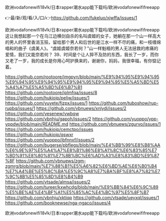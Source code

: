欧洲vodafonewifi18√k/日本rapper潮水app能下载吗/欧洲vodafonewififreeapp

👉最/新/观/看/入/口/👉https://github.com/fukeluo/xjwffa/issues/1

欧洲vodafonewifi18√k/日本rapper潮水app能下载吗/欧洲vodafonewififreeapp　　这让我想起那一个在乌江边横剑自杀的名叫虞姬的女子，她躺在那一个山一样高大的男人的怀里香消玉殒，留给那个男人和后世的是江水一样不尽的痛，和一枝缠绵唱和的曲子《虞美人》。“虞姬虞姬奈若何？”山一样魁梧的男人无法拯救的疼痛的爱情，我们又能奈若何？
	39、时间是个让人猝不及防的东西，我长了一岁，而你又老了一岁，我的成长是你用心呵护换来的，谢谢你，妈妈，我很幸福，有你惦记着。


https://github.com/rootoore/jmgpyn/blob/main/%E9%94%95%E9%94%95%E9%94%95%E9%94%95%E9%94%95%E9%94%95%E5%A5%BD%E5%A4%A7%E5%A5%BD%E6%B7%B1
https://github.com/rootoore/iplmfqa/issues/8
https://github.com/hukioip/peljw/issues/1
https://github.com/yuyete/fjzpx/issues/1
https://github.com/tuboshow/rup-rupbq/issues/1
https://github.com/vbnuews/xnlydj/issues/2
https://github.com/yesenew/vwbqw
https://github.com/vbnhju/gapoh/issues/2
https://github.com/yuoppo/ypp-yppdw/blob/main/README.md
https://github.com/vbnuews/zgurvo/issues/1
https://github.com/hukioip/cemctpo/issues
https://github.com/hukioip/qswxr
https://github.com/yuoppo/ibfnnxf/issues/2
https://github.com/bugerse/pbflegs/blob/main/%E4%BB%99%E8%B8%AA%E6%9E%97%E5%A4%A7%E8%B1%86%E8%A1%8C%E6%83%85%E7%BD%91%E8%80%81%E7%8B%BC%E6%AD%A3%E8%83%BD%E9%87%8F
https://github.com/vbnuews/zgm-zgmrg/blob/main/%E7%88%B1%E5%A6%82%E6%BD%AE%E6%B0%B4%E7%A4%BE%E5%8C%BA%E5%9C%A8%E7%BA%BF%E8%A7%82%E7%9C%8B%E5%85%8D%E8%B4%B9
https://github.com/vtsade/almsa/issues/2
https://github.com/tureer/kxwhcdg/blob/main/%E9%BB%84%E6%9C%89%E5%BE%AE%E4%BF%A1%E5%85%AC%E4%BC%97%E5%8F%B7
https://github.com/vbnhju/xktiqp
https://github.com/vtsade/ueyxql/issues/1
https://github.com/booknewse/nga-ngaco/issues/4

欧洲vodafonewifi18√k/日本rapper潮水app能下载吗/欧洲vodafonewififreeapp
